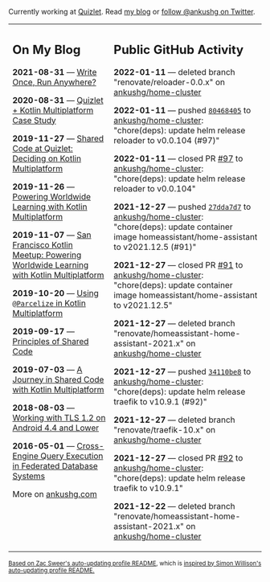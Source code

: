 Currently working at [Quizlet](https://quizlet.com/). Read [my blog](https://ankushg.com/) or [follow @ankushg on Twitter](https://twitter.com/ankushg).

<table><tr><td valign="top" width="40%">

## On My Blog
<!-- blog starts -->
**2021-08-31** — [Write Once, Run Anywhere?](https://ankushg.com/posts/write-once-run-anywhere-increment/)

**2020-08-31** — [Quizlet + Kotlin Multiplatform Case Study](https://ankushg.com/posts/quizlet-kotlin-multiplatform-case-study/)

**2019-11-27** — [Shared Code at Quizlet: Deciding on Kotlin Multiplatform](https://ankushg.com/posts/shared-code-kotlin-multiplatform/)

**2019-11-26** — [Powering Worldwide Learning with Kotlin Multiplatform](https://ankushg.com/speaking/droidcon-sf-2019)

**2019-11-07** — [San Francisco Kotlin Meetup: Powering Worldwide Learning with Kotlin Multiplatform](https://ankushg.com/speaking/sf-kotlin-meetup-2019)

**2019-10-20** — [Using `@Parcelize` in Kotlin Multiplatform](https://ankushg.com/posts/multiplatform-parcelize/)

**2019-09-17** — [Principles of Shared Code](https://ankushg.com/speaking/denver-startup-week-2019)

**2019-07-03** — [A Journey in Shared Code with Kotlin Multiplatform](https://ankushg.com/speaking/droidcon-berlin-2019)

**2018-08-03** — [Working with TLS 1.2 on Android 4.4 and Lower](https://ankushg.com/posts/tls-1.2-on-android/)

**2016-05-01** — [Cross-Engine Query Execution in Federated Database Systems](https://ankushg.com/projects/thesis)
<!-- blog ends -->
More on [ankushg.com](https://ankushg.com/)
</td><td valign="top" width="60%">

## Public GitHub Activity
<!-- githubActivity starts -->
**2022-01-11** — deleted branch "renovate/reloader-0.0.x" on [ankushg/home-cluster](https://api.github.com/repos/ankushg/home-cluster)

**2022-01-11** — pushed [`80468405`](https://github.com/ankushg/home-cluster/commit/80468405394bef06a989b32dd1af25f6d1266b34) to [ankushg/home-cluster](https://api.github.com/repos/ankushg/home-cluster): "chore(deps): update helm release reloader to v0.0.104 (#97)"

**2022-01-11** — closed PR [#97](https://github.com/ankushg/home-cluster/pull/97) to [ankushg/home-cluster](https://api.github.com/repos/ankushg/home-cluster): "chore(deps): update helm release reloader to v0.0.104"

**2021-12-27** — pushed [`27dda7d7`](https://github.com/ankushg/home-cluster/commit/27dda7d794a55519690cae29e75aeaca62786aa9) to [ankushg/home-cluster](https://api.github.com/repos/ankushg/home-cluster): "chore(deps): update container image homeassistant/home-assistant to v2021.12.5 (#91)"

**2021-12-27** — closed PR [#91](https://github.com/ankushg/home-cluster/pull/91) to [ankushg/home-cluster](https://api.github.com/repos/ankushg/home-cluster): "chore(deps): update container image homeassistant/home-assistant to v2021.12.5"

**2021-12-27** — deleted branch "renovate/homeassistant-home-assistant-2021.x" on [ankushg/home-cluster](https://api.github.com/repos/ankushg/home-cluster)

**2021-12-27** — pushed [`34110be8`](https://github.com/ankushg/home-cluster/commit/34110be86e86d0e73e99868fc51917c19d67912f) to [ankushg/home-cluster](https://api.github.com/repos/ankushg/home-cluster): "chore(deps): update helm release traefik to v10.9.1 (#92)"

**2021-12-27** — deleted branch "renovate/traefik-10.x" on [ankushg/home-cluster](https://api.github.com/repos/ankushg/home-cluster)

**2021-12-27** — closed PR [#92](https://github.com/ankushg/home-cluster/pull/92) to [ankushg/home-cluster](https://api.github.com/repos/ankushg/home-cluster): "chore(deps): update helm release traefik to v10.9.1"

**2021-12-22** — deleted branch "renovate/homeassistant-home-assistant-2021.x" on [ankushg/home-cluster](https://api.github.com/repos/ankushg/home-cluster)
<!-- githubActivity ends -->
</td></tr></table>

<sub><a href="https://github.com/ZacSweers/ZacSweers">Based on Zac Sweer's auto-updating profile README</a>, which is <a href="https://simonwillison.net/2020/Jul/10/self-updating-profile-readme/">inspired by Simon Willison's auto-updating profile README.</a></sub>